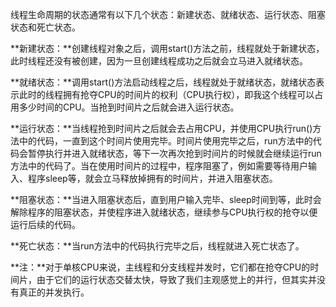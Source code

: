 线程生命周期的状态通常有以下几个状态：新建状态、就绪状态、运行状态、阻塞状态和死亡状态。

**新建状态：**创建线程对象之后，调用start\(\)方法之前，线程就处于新建状态，此时线程还没有被创建，因为一旦创建线程成功之后就会立马进入就绪状态。

**就绪状态：**调用start\(\)方法启动线程之后，线程就处于就绪状态，就绪状态表示此时的线程拥有抢夺CPU的时间片的权利（CPU执行权），即我这个线程可以占用多少时间的CPU。当抢到时间片之后就会进入运行状态。

**运行状态：**当线程抢到时间片之后就会去占用CPU，并使用CPU执行run\(\)方法中的代码，一直到这个时间片使用完毕。时间片使用完毕之后，run方法中的代码会暂停执行并进入就绪状态，等下一次再次抢到时间片的时候就会继续运行run方法中的代码了。当在使用时间片的过程中，程序阻塞了，例如需要等待用户输入、程序sleep等，就会立马释放掉拥有的时间片，并进入阻塞状态。

**阻塞状态：**当进入阻塞状态后，直到用户输入完毕、sleep时间到等，此时会解除程序的阻塞状态，并使程序进入就绪状态，继续参与CPU执行权的抢夺以便运行后续的代码。

**死亡状态：**当run方法中的代码执行完毕之后，线程就进入死亡状态了。

**注：**对于单核CPU来说，主线程和分支线程并发时，它们都在抢夺CPU的时间片，由于它们的运行状态交替太快，导致了我们主观感觉上的并行，但其实并没有真正的并发执行。



